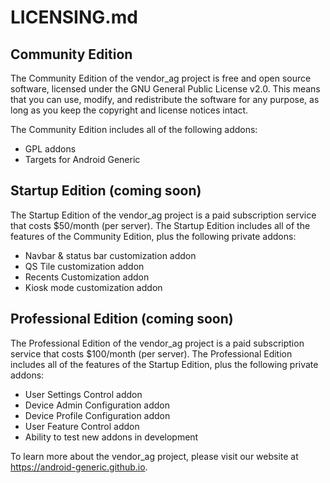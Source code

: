 # LICENSING.md

## Community Edition

The Community Edition of the vendor_ag project is free and open source software, licensed under the GNU General Public License v2.0. This means that you can use, modify, and redistribute the software for any purpose, as long as you keep the copyright and license notices intact.

The Community Edition includes all of the following addons:

* GPL addons
* Targets for Android Generic

## Startup Edition (coming soon)

The Startup Edition of the vendor_ag project is a paid subscription service that costs $50/month (per server). The Startup Edition includes all of the features of the Community Edition, plus the following private addons:

* Navbar & status bar customization addon
* QS Tile customization addon
* Recents Customization addon
* Kiosk mode customization addon

## Professional Edition (coming soon)

The Professional Edition of the vendor_ag project is a paid subscription service that costs $100/month (per server). The Professional Edition includes all of the features of the Startup Edition, plus the following private addons:

* User Settings Control addon
* Device Admin Configuration addon
* Device Profile Configuration addon
* User Feature Control addon
* Ability to test new addons in development

To learn more about the vendor_ag project, please visit our website at https://android-generic.github.io.
